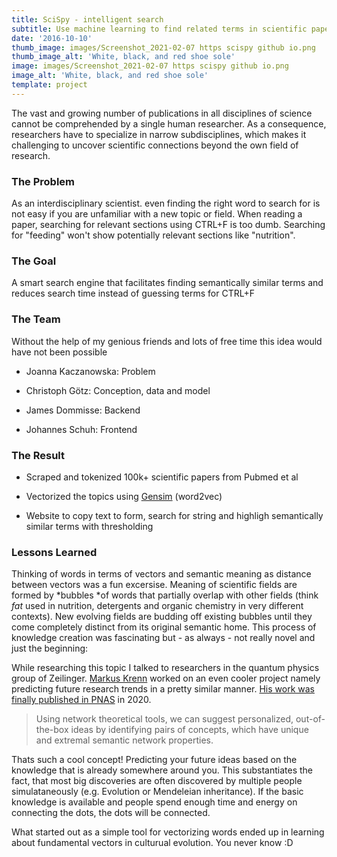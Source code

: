 ```yaml
---
title: SciSpy - intelligent search
subtitle: Use machine learning to find related terms in scientific papers
date: '2016-10-10'
thumb_image: images/Screenshot_2021-02-07 https scispy github io.png
thumb_image_alt: 'White, black, and red shoe sole'
image: images/Screenshot_2021-02-07 https scispy github io.png
image_alt: 'White, black, and red shoe sole'
template: project
---
```

The vast and growing number of publications in all disciplines of science cannot be comprehended by a single human researcher. As a
consequence, researchers have to specialize in narrow subdisciplines, which makes it challenging to uncover scientific connections beyond the
own field of research.

### The Problem

As an interdisciplinary scientist. even finding the right word to search for is not easy if you are unfamiliar with a new topic or field. When reading a paper, searching for relevant sections using CTRL+F is too dumb. Searching for "feeding" won't show potentially relevant sections like "nutrition".

### The Goal

A smart search engine that facilitates finding semantically similar terms and reduces search time instead of guessing terms for CTRL+F

### The Team

Without the help of my genious friends and lots of free time this idea would have not been possible

*   Joanna Kaczanowska: Problem

*   Christoph Götz: Conception, data and model

*   James Dommisse: Backend

*   Johannes Schuh: Frontend

### The Result

*   Scraped and tokenized 100k+ scientific papers from Pubmed et al

*   Vectorized the topics using [Gensim](https://radimrehurek.com/gensim/) (word2vec)

*   Website to copy text to form, search for string and highligh semantically similar terms with thresholding

### Lessons Learned

Thinking of words in terms of vectors and semantic meaning as distance between vectors was a fun excersise. Meaning of scientific fields are formed by \*bubbles \*of words  that partially overlap with other fields (think *fat* used in nutrition, detergents and organic chemistry in very different contexts). New evolving fields are budding off existing bubbles until they come completely distinct from its original semantic home. This process of knowledge creation was fascinating but - as always - not really novel and just the beginning:

While researching this topic I talked to researchers in the quantum physics group of Zeilinger. [Markus Krenn](https://scholar.google.at/citations?user=jzG7GC8AAAAJ\&hl=en) worked on an even cooler project namely predicting future research trends in a pretty similar manner. [His work was finally published in PNAS](https://www.pnas.org/content/117/4/1910.short) in 2020.

> Using network theoretical tools, we can suggest personalized, out-of-the-box ideas by identifying pairs of concepts, which have unique and extremal semantic network properties.

Thats such a cool concept! Predicting your future ideas based on the knowledge that is already somewhere around you. This substantiates the fact, that most big discoveries are often discovered by multiple people simulataneously (e.g. Evolution or Mendeleian inheritance). If the basic knowledge is available and people spend enough time and energy on connecting the dots, the dots will be connected.

What started out as a simple tool for vectorizing words ended up in learning about fundamental vectors in culturual evolution. You never know :D
